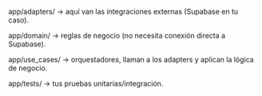 app/adapters/ → aquí van las integraciones externas (Supabase en tu caso).

app/domain/ → reglas de negocio (no necesita conexión directa a Supabase).

app/use_cases/ → orquestadores, llaman a los adapters y aplican la lógica de negocio.

app/tests/ → tus pruebas unitarias/integración.